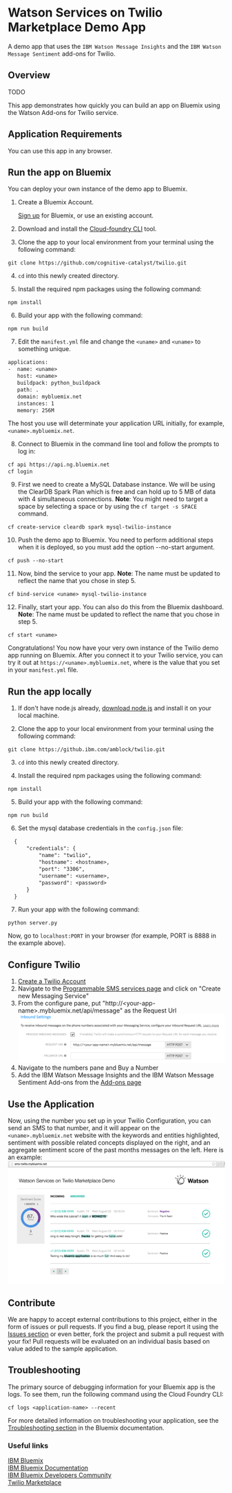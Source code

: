 # Watson Services on Twilio Marketplace Demo App

A demo app that uses the `IBM Watson Message Insights` and the `IBM Watson Message Sentiment` add-ons for Twilio.

## Overview

TODO

This app demonstrates how quickly you can build an app on Bluemix using the Watson Add-ons for Twilio service.

## Application Requirements
You can use this app in any browser.

## Run the app on Bluemix
You can deploy your own instance of the demo app to Bluemix.

1. Create a Bluemix Account.

    [Sign up][bluemix_signup_url] for Bluemix, or use an existing account.

2. Download and install the [Cloud-foundry CLI][cloud_foundry_url] tool.

3. Clone the app to your local environment from your terminal using the following command:

  ```
  git clone https://github.com/cognitive-catalyst/twilio.git
  ```

4. `cd` into this newly created directory.

5. Install the required npm packages using the following command:

  ```
  npm install
  ```

6. Build your app with the following command:

  ```
  npm run build
  ```

7. Edit the `manifest.yml` file and change the `<uname>` and `<uname>` to something unique.

  ```
  applications:
  -  name: <uname>
     host: <uname>
     buildpack: python_buildpack
     path: .
     domain: mybluemix.net
     instances: 1
     memory: 256M
  ```
  The host you use will determinate your application URL initially, for example, `<uname>.mybluemix.net`.

8. Connect to Bluemix in the command line tool and follow the prompts to log in:

  ```
  cf api https://api.ng.bluemix.net
  cf login
  ```

9. First we need to create a MySQL Database instance. We will be using the ClearDB Spark Plan which is free and can hold up to 5 MB of data with 4 simultaneous connections. **Note**: You might need to target a space by selecting a space or by using the `cf target -s SPACE` command.

  ```
  cf create-service cleardb spark mysql-twilio-instance
  ```

10. Push the demo app to Bluemix. You need to perform additional steps when it is deployed, so you must add the option --no-start argument.

  ```
  cf push --no-start
  ```

11. Now, bind the service to your app. **Note**: The name <uname> must be updated to reflect the name that you chose in step 5.

  ```
  cf bind-service <uname> mysql-twilio-instance
  ```

12. Finally, start your app. You can also do this from the Bluemix dashboard. **Note**: The name <uname> must be updated to reflect the name that you chose in step 5.

  ```
  cf start <uname>
  ```

Congratulations! You now have your very own instance of the Twilio demo app running on Bluemix.
After you connect it to your Twilio service, you can 
try it out at `https://<uname>.mybluemix.net`, where <uname> is the value that you set in your `manifest.yml` file.

## Run the app locally

1. If don't have node.js already, [download node.js][download_node_url] and install it on your local machine.

2. Clone the app to your local environment from your terminal using the following command:

  ```
  git clone https://github.ibm.com/amblock/twilio.git
  ```

3. `cd` into this newly created directory.

4. Install the required npm packages using the following command:

  ```
  npm install
  ```

5. Build your app with the following command:

  ```
  npm run build
  ```

6. Set the mysql database credentials in the `config.json` file:

  ```
    {
        "credentials": {
            "name": "twilio",
            "hostname": <hostname>,
            "port": "3306",
            "username": <username>,
            "password": <password>
        }
    }
  ```

7. Run your app with the following command:

  ```
  python server.py
  ```

Now, go to `localhost:PORT` in your browser (for example, PORT is 8888 in the example above).

## Configure Twilio

1. [Create a Twilio Account](https://www.twilio.com/try-twilio)
2. Navigate to the [Programmable SMS services page](https://www.twilio.com/console/sms/services) and click on "Create new Messaging Service"
3. From the configure pane, put "http://\<your-app-name\>.mybluemix.net/api/message" as the Request Url ![IMG NOT FOUND](readme-assets/url-config.png)
4. Navigate to the numbers pane and Buy a Number
5. Add the IBM Watson Message Insights and the IBM Watson Message Sentiment Add-ons from the [Add-ons page](https://www.twilio.com/console/sms/add-ons)

## Use the Application

Now, using the number you set up in your Twilio Configuration, you can send an SMS to that number, and it will appear
on the `<uname>.mybluemix.net` website with the keywords and entities highlighted, sentiment with possible
related concepts displayed on the right, and an aggregate sentiment score of the past months messages on the left.  Here is an example:
![IMG NOT FOUND](readme-assets/demo.png)


## Contribute
We are happy to accept external contributions to this project, either in the form of issues or pull requests.
If you find a bug, please report it using the [Issues section](https://github.ibm.com/amblock/twilio/issues) or even better, fork the project and submit a pull request with your fix!
Pull requests will be evaluated on an individual basis based on value added to the sample application.

## Troubleshooting

The primary source of debugging information for your Bluemix app is the logs. To see them, run the following command using the Cloud Foundry CLI:

  ```
  cf logs <application-name> --recent
  ```
For more detailed information on troubleshooting your application, see the [Troubleshooting section](https://www.ng.bluemix.net/docs/troubleshoot/tr.html) in the Bluemix documentation.

### Useful links
[IBM Bluemix](https://bluemix.net/)  
[IBM  Bluemix Documentation](https://www.ng.bluemix.net/docs/)  
[IBM Bluemix Developers Community](http://developer.ibm.com/bluemix)  
[Twilio Marketplace](https://www.twilio.com/marketplace/add-ons)

[bluemix_signup_url]: https://console.ng.bluemix.net/registration/
[cloud_foundry_url]: https://github.com/cloudfoundry/cli
[download_node_url]: https://nodejs.org/download/
